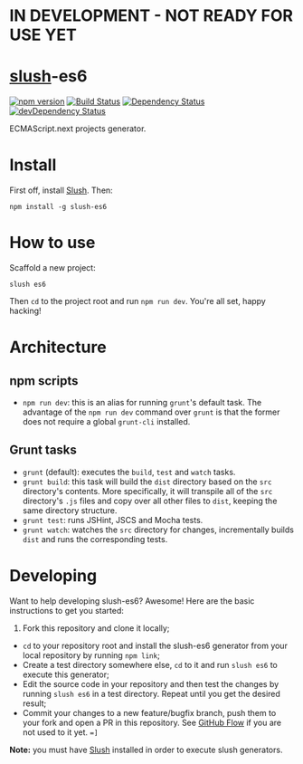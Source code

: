 # IN DEVELOPMENT - NOT READY FOR USE YET

# [slush](https://github.com/slushjs/slush)-es6
[![npm version](http://img.shields.io/npm/v/slush-es6.svg)](https://npmjs.org/package/slush-es6)
[![Build Status](http://img.shields.io/travis/es6rocks/slush-es6.svg)](https://travis-ci.org/es6rocks/slush-es6)
[![Dependency Status](http://img.shields.io/david/es6rocks/slush-es6.svg)](https://david-dm.org/es6rocks/slush-es6)
[![devDependency Status](http://img.shields.io/david/dev/es6rocks/slush-es6.svg)](https://david-dm.org/es6rocks/slush-es6#info=devDependencies)

ECMAScript.next projects generator.

# Install

First off, install [Slush](https://github.com/slushjs/slush). Then:

```
npm install -g slush-es6
```

# How to use

Scaffold a new project:

```
slush es6
```

Then `cd` to the project root and run `npm run dev`. You're all set, happy hacking!

# Architecture

## npm scripts

- `npm run dev`: this is an alias for running `grunt`'s default task. The advantage of the `npm run dev` command over `grunt` is that the former does not require a global `grunt-cli` installed.

## Grunt tasks

- `grunt` (default): executes the `build`, `test` and `watch` tasks.
- `grunt build`: this task will build the `dist` directory based on the `src` directory's contents. More specifically, it will transpile all of the `src` directory's `.js` files and copy over all other files to `dist`, keeping the same directory structure.
- `grunt test`: runs JSHint, JSCS and Mocha tests.
- `grunt watch`: watches the `src` directory for changes, incrementally builds `dist` and runs the corresponding tests.

# Developing

Want to help developing slush-es6? Awesome! Here are the basic instructions to get you started:

1. Fork this repository and clone it locally;
- `cd` to your repository root and install the slush-es6 generator from your local repository by running `npm link`;
- Create a test directory somewhere else, `cd` to it and run `slush es6` to execute this generator;
- Edit the source code in your repository and then test the changes by running `slush es6` in a test directory. Repeat until you get the desired result;
- Commit your changes to a new feature/bugfix branch, push them to your fork and open a PR in this repository. See [GitHub Flow](https://guides.github.com/introduction/flow/index.html) if you are not used to it yet. `=]`

**Note:** you must have [Slush](https://github.com/slushjs/slush) installed in order to execute slush generators.
